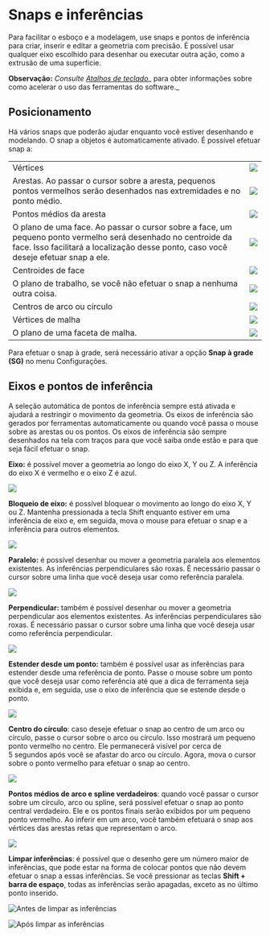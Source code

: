# Snaps e inferências

Para facilitar o esboço e a modelagem, use snaps e pontos de inferência para criar, inserir e editar a geometria com precisão. É possível usar qualquer eixo escolhido para desenhar ou executar outra ação, como a extrusão de uma superfície.

**Observação:** _Consulte_ [_Atalhos de teclado_](../appendix/keyboard-shortcuts.md)_ para obter informações sobre como acelerar o uso das ferramentas do software._

## Posicionamento

Há vários snaps que poderão ajudar enquanto você estiver desenhando e modelando. O snap a objetos é automaticamente ativado. É possível efetuar snap a:

|                                                                                                                                                                            |                                        |
| -------------------------------------------------------------------------------------------------------------------------------------------------------------------------- | -------------------------------------- |
| Vértices | ![](<../.gitbook/assets/inf3 (3).png>) |
| Arestas. Ao passar o cursor sobre a aresta, pequenos pontos vermelhos serão desenhados nas extremidades e no ponto médio. | ![](../.gitbook/assets/inf4.png) |
| Pontos médios da aresta | ![](../.gitbook/assets/inf5.png) |
| O plano de uma face. Ao passar o cursor sobre a face, um pequeno ponto vermelho será desenhado no centroide da face. Isso facilitará a localização desse ponto, caso você deseje efetuar snap a ele. | ![](../.gitbook/assets/inf6.png) |
| Centroides de face | ![](../.gitbook/assets/inf7.png) |
| O plano de trabalho, se você não efetuar o snap a nenhuma outra coisa. | ![](../.gitbook/assets/inf8.png) |
| Centros de arco ou círculo | ![](../.gitbook/assets/inf9.png) |
| Vértices de malha | ![](../.gitbook/assets/inf2.png) |
| O plano de uma faceta de malha. | ![](../.gitbook/assets/inf1.png) |

Para efetuar o snap à grade, será necessário ativar a opção **Snap à grade (SG)** no menu Configurações.

## Eixos e pontos de inferência

A seleção automática de pontos de inferência sempre está ativada e ajudará a restringir o movimento da geometria. Os eixos de inferência são gerados por ferramentas automaticamente ou quando você passa o mouse sobre as arestas ou os pontos. Os eixos de inferência são sempre desenhados na tela com traços para que você saiba onde estão e para que seja fácil efetuar o snap.

**Eixo:** é possível mover a geometria ao longo do eixo X, Y ou Z. A inferência do eixo X é vermelho e o eixo Z é azul.

![](../.gitbook/assets/inf10.png)

**Bloqueio de eixo:** é possível bloquear o movimento ao longo do eixo X, Y ou Z. Mantenha pressionada a tecla Shift enquanto estiver em uma inferência de eixo e, em seguida, mova o mouse para efetuar o snap e a inferência para outros elementos.

![](../.gitbook/assets/inf13.png)

**Paralelo:** é possível desenhar ou mover a geometria paralela aos elementos existentes. As inferências perpendiculares são roxas. É necessário passar o cursor sobre uma linha que você deseja usar como referência paralela.

![](../.gitbook/assets/inf14.png)

**Perpendicular:** também é possível desenhar ou mover a geometria perpendicular aos elementos existentes. As inferências perpendiculares são roxas. É necessário passar o cursor sobre uma linha que você deseja usar como referência perpendicular.

![](../.gitbook/assets/inf15.png)

**Estender desde um ponto:** também é possível usar as inferências para estender desde uma referência de ponto. Passe o mouse sobre um ponto que você deseja usar como referência até que a dica de ferramenta seja exibida e, em seguida, use o eixo de inferência que se estende desde o ponto.

![](../.gitbook/assets/inf16.png)

**Centro do círculo**: caso deseje efetuar o snap ao centro de um arco ou círculo, passe o cursor sobre o arco ou círculo. Isso mostrará um pequeno ponto vermelho no centro. Ele permanecerá visível por cerca de 5 segundos após você se afastar do arco ou círculo. Agora, mova o cursor sobre o ponto vermelho para efetuar o snap ao centro.

![](../.gitbook/assets/inf17.png)

**Pontos médios de arco e spline verdadeiros**: quando você passar o cursor sobre um círculo, arco ou spline, será possível efetuar o snap ao ponto central verdadeiro. Ele e os pontos finais serão exibidos por um pequeno ponto vermelho. Ao inferir em um arco, você também efetuará o snap aos vértices das arestas retas que representam o arco.

![](../.gitbook/assets/inf18.png)

**Limpar inferências**: é possível que o desenho gere um número maior de inferências, que pode estar na forma de colocar pontos que não devem efetuar o snap a essas inferências. Se você pressionar as teclas **Shift + barra de espaço**, todas as inferências serão apagadas, exceto as no último ponto inserido.

![Antes de limpar as inferências](../.gitbook/assets/inf19.png)

![Após limpar as inferências](../.gitbook/assets/inf20.png)
